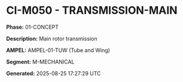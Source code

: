 # CI-M050 - TRANSMISSION-MAIN

**Phase:** 01-CONCEPT

**Description:** Main rotor transmission

**AMPEL:** AMPEL-01-TUW (Tube and Wing)

**Segment:** M-MECHANICAL

**Generated:** 2025-08-25 17:27:29 UTC
